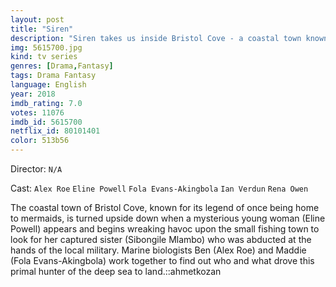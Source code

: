 ```yaml
---
layout: post
title: "Siren"
description: "Siren takes us inside Bristol Cove - a coastal town known for its legend of once being home to mermaids. When the arrival of a mysterious girl proves this folklore all too true, the battle between man and sea takes a very vicious turn as these predatory beings return to reclaim their right to the ocean..."
img: 5615700.jpg
kind: tv series
genres: [Drama,Fantasy]
tags: Drama Fantasy 
language: English
year: 2018
imdb_rating: 7.0
votes: 11076
imdb_id: 5615700
netflix_id: 80101401
color: 513b56
---
```

Director: `N/A`  

Cast: `Alex Roe` `Eline Powell` `Fola Evans-Akingbola` `Ian Verdun` `Rena Owen` 

The coastal town of Bristol Cove, known for its legend of once being home to mermaids, is turned upside down when a mysterious young woman (Eline Powell) appears and begins wreaking havoc upon the small fishing town to look for her captured sister (Sibongile Mlambo) who was abducted at the hands of the local military. Marine biologists Ben (Alex Roe) and Maddie (Fola Evans-Akingbola) work together to find out who and what drove this primal hunter of the deep sea to land.::ahmetkozan